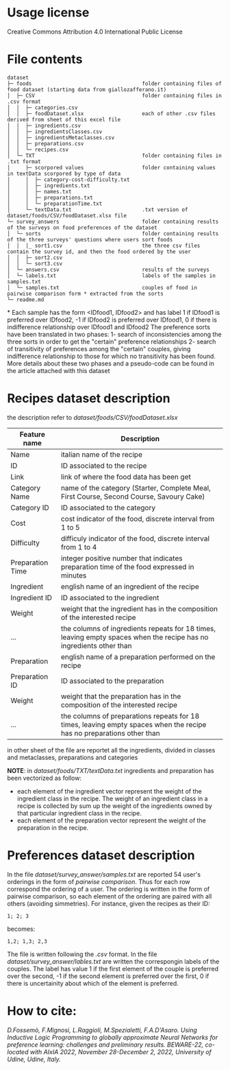 # Usage license
Creative Commons Attribution 4.0 International Public License

# File contents
```
dataset
├─ foods									folder containing files of food dataset (starting data from giallozafferano.it)
│  ├─ CSV									folder containing files in .csv format
│  │  ├─ categories.csv			
│  │  ├─ foodDataset.xlsx					each of other .csv files derived from sheet of this excel file
│  │  ├─ ingredients.csv			
│  │  ├─ ingredientsClasses.csv		
│  │  ├─ ingredientsMetaclasses.csv	
│  │  ├─ preparations.csv			
│  │  └─ recipes.csv			
│  └─ TXT									folder containing files in .txt format
│     ├─ scorpored values					folder containing values in textData scorpored by type of data
│     │  ├─ category-cost-difficulty.txt
│     │  ├─ ingredients.txt
│     │  ├─ names.txt
│     │  ├─ preparations.txt
│     │  └─ preparationTime.txt
│     └─ textData.txt						.txt version of dataset/foods/CSV/foodDataset.xlsx file
└─ survey_answers				            folder containing results of the surveys on food preferences of the dataset
│  └─ sorts					                folder containing results of the three surveys' questions where users sort foods
│  │  |_ sort1.csv				            the three csv files contain the survey id, and then the food ordered by the user
│  │  ├─ sort2.csv
│  │  └─ sort3.csv
│  └─ answers.csv				            results of the surveys
│  └─ labels.txt				            labels of the samples in samples.txt 
│  └─ samples.txt				            couples of food in pairwise comparison form * extracted from the sorts
└─ readme.md				
```

\* Each sample has the form <IDfood1, IDfood2> and has label 1 if IDfood1 is preferred over IDfood2, -1 if IDfood2 is preferred over IDfood1, 0 if there is indifference relationship over IDfood1 and IDfood2
  The preference sorts have been translated in two phases:
	1- search of inconsistencies among the three sorts in order to get the "certain" preference relationships
	2- search of transitivity of preferences among the "certain" couples, giving indifference relationship to those for which no transitivity has been found.
More details about these two phases and a pseudo-code can be found in the article attached with this dataset

# Recipes dataset description 
the description refer to *dataset/foods/CSV/foodDataset.xlsx*

| Feature name | Description | 
|------|------------|
| Name | italian name of the recipe | 
| ID  | ID associated to the recipe |
| Link | link of where the food data has been get |
| Category Name | name of the category (Starter, Complete Meal, First Course, Second Course, Savoury Cake) |
| Category ID | ID associated to the category |
| Cost | cost indicator of the food, discrete interval from 1 to 5 |
| Difficulty | difficuly indicator of the food, discrete interval from 1 to 4 | 
| Preparation Time | integer positive number that indicates preparation time of the food expressed in minutes |
| Ingredient | english name of an ingredient of the recipe |
| Ingredient ID | ID associated to the ingredient |
| Weight | weight that the ingredient has in the composition of the interested recipe |
| ... |  the columns of ingredients repeats for 18 times, leaving empty spaces when the recipe has no ingredients other than  |
| Preparation | english name of a preparation performed on the recipe |
| Preparation ID | ID associated to the preparation |
| Weight | weight that the preparation has in the composition of the interested recipe |
| ... |  the columns of preparations repeats for 18 times, leaving empty spaces when the recipe has no preparations other than  |

in other sheet of the file are reportet all the ingredients, divided in classes and metaclasses, preparations and categories

**NOTE**: in *dataset/foods/TXT/textData.txt* ingredients and preparation has been vectorized as follow:
- each element of the ingredient vector represent the weight of the ingredient class in the recipe. The weight of an ingredient class in a recipe is collected by sum up the weight of the ingredients owned by that particular ingredient class in the recipe.
- each element of the preparation vector represent the weight of the preparation in the recipe.

# Preferences dataset description 
In the file *dataset/survey_answer/samples.txt* are reported 54 user's orderings in the form of *pairwise comparison*. Thus for each row correspond the ordering of a user. The ordering is written in the form of pairwise comparison, so each element of the ordering are paired with all others (avoiding simmetries). 
For instance, given the recipes as their ID:
```
1; 2; 3
```
becomes:
```
1,2; 1,3; 2,3
```
The file is written following the *.csv* format.
In the file *dataset/survey_answer/lables.txt* are written the correspongin labels of the couples.
The label has value 1 if the first element of the couple is preferred over the second, -1 if the second element is preferred over the first, 0 if there is uncertainity about which of the element is preferred.

# How to cite:
*D.Fossemò, F.Mignosi, L.Raggioli, M.Spezialetti, F.A.D'Asaro. Using Inductive Logic Programming to globally approximate Neural Networks for preference learning: challenges and preliminary results. BEWARE-22, co-located with AIxIA 2022, November 28-December 2, 2022, University of Udine, Udine, Italy.*